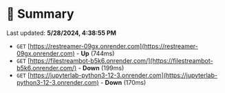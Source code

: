 # 📖 Summary
Last updated: **5/28/2024, 4:38:55 PM**

- `GET` [https://restreamer-09gx.onrender.com](https://restreamer-09gx.onrender.com) - **Up** (744ms)
- `GET` [https://filestreambot-b5k6.onrender.com/](https://filestreambot-b5k6.onrender.com/) - **Down** (199ms)
- `GET` [https://jupyterlab-python3-12-3.onrender.com](https://jupyterlab-python3-12-3.onrender.com) - **Down** (170ms)

